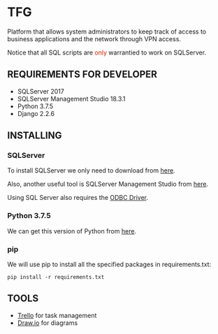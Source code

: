 # TFG 

Platform that allows system administrators to keep track of access to business applications and the network through VPN access.

Notice that all SQL scripts are <span style="color:#CB2400">only</span> warrantied to work on SQLServer.

## REQUIREMENTS FOR DEVELOPER
* SQLServer 2017
* SQLServer Management Studio 18.3.1
* Python 3.7.5
* Django 2.2.6

## INSTALLING
### SQLServer
To install SQLServer we only need to download from [here](https://www.microsoft.com/es-es/sql-server/sql-server-downloads).

Also, another useful tool is SQLServer Management Studio from [here](https://docs.microsoft.com/es-es/sql/ssms/download-sql-server-management-studio-ssms?view=sql-server-ver15).

Using SQL Server also requires the [ODBC Driver](https://www.microsoft.com/en-us/download/details.aspx?id=56567).

### Python 3.7.5
We can get this version of Python from [here](https://www.python.org/downloads/).

### pip
We will use pip to install all the specified packages in requirements.txt:
```
pip install -r requirements.txt
```

## TOOLS

* [Trello](https://trello.com/) for task management
* [Draw.io](https://www.draw.io/) for diagrams